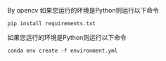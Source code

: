 
By opencv
如果您运行的环境是Python则运行以下命令

```pip install requirements.txt```

如果您运行的环境是Python则运行以下命令

```conda env create -f environment.yml```

